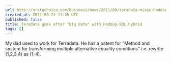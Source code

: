 ```yaml
---
url: http://arstechnica.com/business/news/2011/09/teradata-mixes-hadoop-with-sql-in-new-analytic-db.ars
created_at: 2011-09-23 13:35 UTC
published: false
title: Teradata goes after "big data" with Hadoop-SQL hybrid
tags: []
---
```


My dad used to work for Terradata. He has a patent for "Method and system for transforming multiple alternative equality conditions" i.e. rewrite (1,2,3,4) as (1-4).
